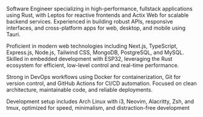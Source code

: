Software Engineer specializing in high-performance, fullstack applications using Rust, with Leptos for reactive frontends and Actix Web for scalable backend services. Experienced in building robust APIs, responsive interfaces, and cross-platform apps for web, desktop, and mobile using Tauri.

Proficient in modern web technologies including Next.js, TypeScript, Express.js, Node.js, Tailwind CSS, MongoDB, PostgreSQL, and MySQL. Skilled in embedded development with ESP32, leveraging the Rust ecosystem for efficient, low-level control and real-time performance.

Strong in DevOps workflows using Docker for containerization, Git for version control, and GitHub Actions for CI/CD automation. Focused on clean architecture, maintainable code, and reliable deployments.

Development setup includes Arch Linux with i3, Neovim, Alacritty, Zsh, and tmux, optimized for speed, minimalism, and distraction-free development
